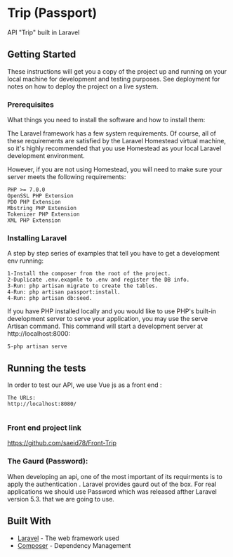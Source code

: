# Trip (Passport)

API "Trip" built in Laravel 

## Getting Started

These instructions will get you a copy of the project up and running on your local machine for development and testing purposes. See deployment for notes on how to deploy the project on a live system.

### Prerequisites

What things you need to install the software and how to install them:

The Laravel framework has a few system requirements. Of course, all of these requirements are satisfied by the Laravel Homestead virtual machine, so it's highly recommended that you use Homestead as your local Laravel development environment.

However, if you are not using Homestead, you will need to make sure your server meets the following requirements:

```
PHP >= 7.0.0
OpenSSL PHP Extension
PDO PHP Extension
Mbstring PHP Extension
Tokenizer PHP Extension
XML PHP Extension

```
 
  

### Installing Laravel

A step by step series of examples that tell you have to get a development env running:
```
1-Install the composer from the root of the project.
2-Duplicate .env.exapmle to .env and register the DB info.
3-Run: php artisan migrate to create the tables.
4-Run: php artisan passport:install.
4-Run: php artisan db:seed.

```

 
If you have PHP installed locally and you would like to use PHP's built-in development server to serve your application, you may use the serve Artisan command. This command will start a development server at http://localhost:8000:

```
5-php artisan serve 
```
 
 

## Running the tests

In order to test our API, we  use Vue js as a front end :


```
The URLs:
http://localhost:8080/
 
```
### Front end project link
https://github.com/saeid78/Front-Trip


 
### The Gaurd (Password):

When developing an api, one of the most important of its requirments is to apply the authentication . Laravel provides gaurd out of the box.
For real applications we should use Password which was released  afther Laravel version  5.3. that we are going to use.

 
 
## Built With

* [Laravel](https://laravel.com/docs/5.5/) - The web framework used
* [Composer](https://getcomposer.org/) - Dependency Management
 

 
